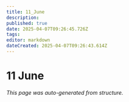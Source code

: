 ```yaml
---
title: 11_June
description: 
published: true
date: 2025-04-07T09:26:45.726Z
tags: 
editor: markdown
dateCreated: 2025-04-07T09:26:43.614Z
---
```


# 11 June

*This page was auto-generated from structure.*
